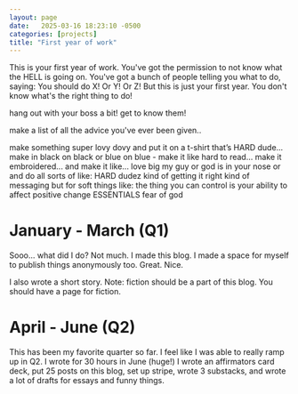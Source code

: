 ```yaml
---
layout: page
date:   2025-03-16 18:23:10 -0500
categories: [projects]
title: "First year of work"
---
```

This is your first year of work. You've got the permission to not know what the HELL is going on. You've got a bunch of people telling you what to do, saying: You should do X! Or Y! Or Z! But this is just your first year. You don't know what's the right thing to do! 

hang out with your boss a bit! get to know them!

make a list of all the advice you've ever been given.. 

make something super lovy dovy and put it on a t-shirt that’s HARD dude... make in black on black or blue on blue - make it like hard to read... make it embroidered... 
and make it like... love big my guy 
or 
god is in your nose
or
and do all sorts of like: HARD dudez kind of getting it right kind of messaging but for soft things like: 
the thing you can control is your ability to affect positive change
ESSENTIALS
fear of god

# January - March (Q1)
Sooo... what did I do? Not much. I made this blog. I made a space for myself to publish things anonymously too. Great. Nice. 

I also wrote a short story. Note: fiction should be a part of this blog. You should have a page for fiction. 

# April - June (Q2)
This has been my favorite quarter so far. I feel like I was able to really ramp up in Q2. I wrote for 30 hours in June (huge!) I wrote an affirmators card deck, put 25 posts on this blog, set up stripe, wrote 3 substacks, and wrote a lot of drafts for essays and funny things. 

